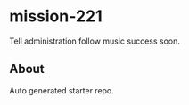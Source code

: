 # mission-221

Tell administration follow music success soon.

## About
Auto generated starter repo.
